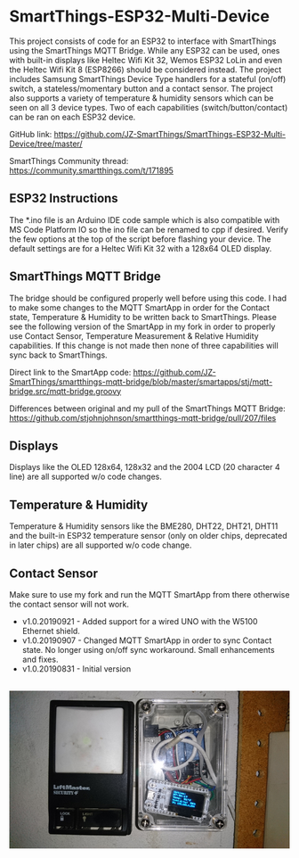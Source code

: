 SmartThings-ESP32-Multi-Device
==========================================

This project consists of code for an ESP32 to interface with SmartThings using the SmartThings MQTT Bridge. While any ESP32 can be used, ones with built-in displays like Heltec Wifi Kit 32, Wemos ESP32 LoLin and even the Heltec Wifi Kit 8 (ESP8266) should be considered instead. The project includes Samsung SmartThings Device Type handlers for a stateful (on/off) switch, a stateless/momentary button and a contact sensor. The project also supports a variety of temperature & humidity sensors which can be seen on all 3 device types. Two of each capabilities (switch/button/contact) can be ran on each ESP32 device.

GitHub link: https://github.com/JZ-SmartThings/SmartThings-ESP32-Multi-Device/tree/master/

SmartThings Community thread: https://community.smartthings.com/t/171895

ESP32 Instructions
------------------

The *.ino file is an Arduino IDE code sample which is also compatible with MS Code Platform IO so the ino file can be renamed to cpp if desired. Verify the few options at the top of the script before flashing your device. The default settings are for a Heltec Wifi Kit 32 with a 128x64 OLED display.

SmartThings MQTT Bridge
------------------

The bridge should be configured properly well before using this code. I had to make some changes to the MQTT SmartApp in order for the Contact state, Temperature & Humidity to be written back to SmartThings. Please see the following version of the SmartApp in my fork in order to properly use Contact Sensor, Temperature Measurement & Relative Humidity capabilities. If this change is not made then none of three capabilities will sync back to SmartThings.

Direct link to the SmartApp code: https://github.com/JZ-SmartThings/smartthings-mqtt-bridge/blob/master/smartapps/stj/mqtt-bridge.src/mqtt-bridge.groovy

Differences between original and my pull of the SmartThings MQTT Bridge: https://github.com/stjohnjohnson/smartthings-mqtt-bridge/pull/207/files


Displays
------------------

Displays like the OLED 128x64, 128x32 and the 2004 LCD (20 character 4 line) are all supported w/o code changes.

Temperature & Humidity
------------------

Temperature & Humidity sensors like the BME280, DHT22, DHT21, DHT11 and the built-in ESP32 temperature sensor (only on older chips, deprecated in later chips) are all supported w/o code change.

Contact Sensor
------------------

Make sure to use my fork and run the MQTT SmartApp from there otherwise the contact sensor will not work.

* v1.0.20190921 - Added support for a wired UNO with the W5100 Ethernet shield.
* v1.0.20190907 - Changed MQTT SmartApp in order to sync Contact state. No longer using on/off sync workaround. Small enhancements and fixes.
* v1.0.20190831 - Initial version
</br>
<img src="https://raw.githubusercontent.com/JZ-SmartThings/SmartThings-ESP32-Multi-Device/master/_PICTURE.jpg">